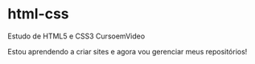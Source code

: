 # html-css
 Estudo de HTML5 e CSS3 CursoemVideo

Estou aprendendo a criar sites e agora vou gerenciar meus repositórios!
